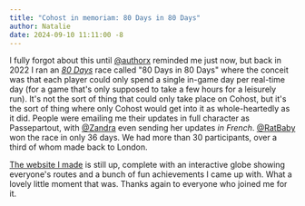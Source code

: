 ```yaml
---
title: "Cohost in memoriam: 80 Days in 80 Days"
author: Natalie
date: 2024-09-10 11:11:00 -8
---
```


I fully forgot about this until [@authorx] reminded me just now, but back in 2022 I ran an [_80 Days_](https://www.inklestudios.com/80days/) race called "80 Days in 80 Days" where the conceit was that each player could only spend a single in-game day per real-time day (for a game that's only supposed to take a few hours for a leisurely run). It's not the sort of thing that could only take place on Cohost, but it's the sort of thing where only Cohost would get into it as whole-heartedly as it did. People were emailing me their updates in full character as Passepartout, with [@Zandra] even sending her updates _in French_. [@RatBaby] won the race in only 36 days. We had more than 30 participants, over a third of whom made back to London.

[@authorx]: https://cohost.org/authorx/
[@Zandra]: https://zandravandra.com/
[@RatBaby]: https://cohost.org/RatBaby/

[The website I made](https://80-days-in-80-days.com/) is still up, complete with an interactive globe showing everyone's routes and a bunch of fun achievements I came up with. What a lovely little moment that was. Thanks again to everyone who joined me for it.

